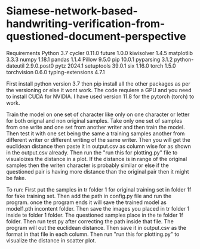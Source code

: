 # Siamese-network-based-handwriting-verification-from-questioned-document-perspective

Requirements
Python 3.7 cycler 0.11.0 future 1.0.0 kiwisolver 1.4.5 matplotlib 3.3.3 numpy 1.18.1 pandas 1.1.4 Pillow 9.5.0 pip 10.0.1 pyparsing 3.1.2 python-dateutil 2.9.0.post0 pytz 2024.1 setuptools 39.0.1 six 1.16.0 torch 1.5.0 torchvision 0.6.0 typing-extensions 4.7.1

First install python version 3.7 then pip install all the other packages as per the versioning or else it wont work. The code requiere a GPU and you need to install CUDA for NVIDIA. I have used version 11.8 for the pytorch (torch) to work.

Train the model on one set of character like only on one character or letter for both orignal and non original samples. Take only one set of samples from one write and one set from another writer and then train the model. Then test it with one set being the same a training samples another from different writer or different writing of the same writer. Then you will get the euclidean distance then paste it in output.csv as column wise for as shown in the output.csv already. Then run the "run this for plotting.py" file to visualoizes the distance in a plot. If the distance is in range of the original samples then the writen character is probably similar or else if the questioned pair is having more distance than the original pair then it might be fake.

To run:
First put the samples in tr folder 1 for original training set in folder 1f for fake training set. Then add the path in config.py file and run the program. once the program ends it will save the trained model as model1.pth incontent folder. Then save the images you placed in tr folder 1 inside te folder 1 folder. The questioned samples place in the te folder 1f folder. Then run test.py after correcting the path inside that file. The program will out the euclidean distance. Then save it in output.csv as the format in that file in each column. Then run "run this for plotting.py" to visualize the distance in scatter plot.

